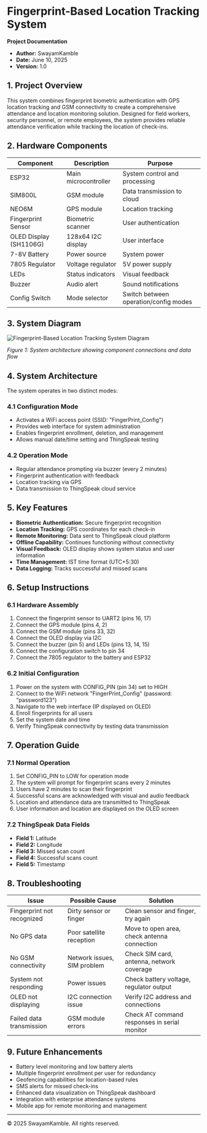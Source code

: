 # Fingerprint-Based Location Tracking System

**Project Documentation**

- **Author:** SwayamKamble
- **Date:** June 10, 2025
- **Version:** 1.0

## 1. Project Overview

This system combines fingerprint biometric authentication with GPS location tracking and GSM connectivity to create a comprehensive attendance and location monitoring solution. Designed for field workers, security personnel, or remote employees, the system provides reliable attendance verification while tracking the location of check-ins.

## 2. Hardware Components

| Component | Description | Purpose |
|-----------|-------------|---------|
| ESP32 | Main microcontroller | System control and processing |
| SIM800L | GSM module | Data transmission to cloud |
| NEO6M | GPS module | Location tracking |
| Fingerprint Sensor | Biometric scanner | User authentication |
| OLED Display (SH1106G) | 128x64 I2C display | User interface |
| 7-8V Battery | Power source | System power |
| 7805 Regulator | Voltage regulator | 5V power supply |
| LEDs | Status indicators | Visual feedback |
| Buzzer | Audio alert | Sound notifications |
| Config Switch | Mode selector | Switch between operation/config modes |

## 3. System Diagram

![Fingerprint-Based Location Tracking System Diagram](svgviewer-png-output.png)

*Figure 1: System architecture showing component connections and data flow*

## 4. System Architecture

The system operates in two distinct modes:

### 4.1 Configuration Mode
- Activates a WiFi access point (SSID: "FingerPrint_Config")
- Provides web interface for system administration
- Enables fingerprint enrollment, deletion, and management
- Allows manual date/time setting and ThingSpeak testing

### 4.2 Operation Mode
- Regular attendance prompting via buzzer (every 2 minutes)
- Fingerprint authentication with feedback
- Location tracking via GPS
- Data transmission to ThingSpeak cloud service

## 5. Key Features

- **Biometric Authentication:** Secure fingerprint recognition
- **Location Tracking:** GPS coordinates for each check-in
- **Remote Monitoring:** Data sent to ThingSpeak cloud platform
- **Offline Capability:** Continues functioning without connectivity
- **Visual Feedback:** OLED display shows system status and user information
- **Time Management:** IST time format (UTC+5:30)
- **Data Logging:** Tracks successful and missed scans

## 6. Setup Instructions

### 6.1 Hardware Assembly
1. Connect the fingerprint sensor to UART2 (pins 16, 17)
2. Connect the GPS module (pins 4, 2)
3. Connect the GSM module (pins 33, 32)
4. Connect the OLED display via I2C
5. Connect the buzzer (pin 5) and LEDs (pins 13, 14, 15)
6. Connect the configuration switch to pin 34
7. Connect the 7805 regulator to the battery and ESP32

### 6.2 Initial Configuration
1. Power on the system with CONFIG_PIN (pin 34) set to HIGH
2. Connect to the WiFi network "FingerPrint_Config" (password: "password123")
3. Navigate to the web interface (IP displayed on OLED)
4. Enroll fingerprints for all users
5. Set the system date and time
6. Verify ThingSpeak connectivity by testing data transmission

## 7. Operation Guide

### 7.1 Normal Operation
1. Set CONFIG_PIN to LOW for operation mode
2. The system will prompt for fingerprint scans every 2 minutes
3. Users have 2 minutes to scan their fingerprint
4. Successful scans are acknowledged with visual and audio feedback
5. Location and attendance data are transmitted to ThingSpeak
6. User information and location are displayed on the OLED screen

### 7.2 ThingSpeak Data Fields
- **Field 1:** Latitude
- **Field 2:** Longitude
- **Field 3:** Missed scan count
- **Field 4:** Successful scans count
- **Field 5:** Timestamp

## 8. Troubleshooting

| Issue | Possible Cause | Solution |
|-------|---------------|----------|
| Fingerprint not recognized | Dirty sensor or finger | Clean sensor and finger, try again |
| No GPS data | Poor satellite reception | Move to open area, check antenna connection |
| No GSM connectivity | Network issues, SIM problem | Check SIM card, antenna, network coverage |
| System not responding | Power issues | Check battery voltage, regulator output |
| OLED not displaying | I2C connection issue | Verify I2C address and connections |
| Failed data transmission | GSM module errors | Check AT command responses in serial monitor |

## 9. Future Enhancements

- Battery level monitoring and low battery alerts
- Multiple fingerprint enrollment per user for redundancy
- Geofencing capabilities for location-based rules
- SMS alerts for missed check-ins
- Enhanced data visualization on ThingSpeak dashboard
- Integration with enterprise attendance systems
- Mobile app for remote monitoring and management

---

© 2025 SwayamKamble. All rights reserved.